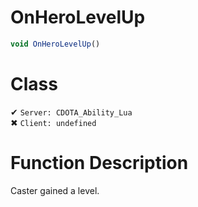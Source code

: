 # OnHeroLevelUp
```js	
void OnHeroLevelUp()
```
# Class
✔ `Server: CDOTA_Ability_Lua`  
✖ `Client: undefined`  

# Function Description
Caster gained a level.

